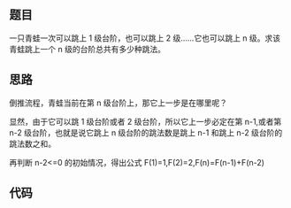 ## 题目

一只青蛙一次可以跳上 1 级台阶，也可以跳上 2 级……它也可以跳上 n 级。求该青蛙跳上一个 n 级的台阶总共有多少种跳法。

## 思路

倒推流程，青蛙当前在第 n 级台阶上，那它上一步是在哪里呢？

显然，由于它可以跳 1 级台阶或者 2 级台阶，所以它上一步必定在第 n-1,或者第 n-2 级台阶，也就是说它跳上 n 级台阶的跳法数是跳上 n-1 和跳上 n-2 级台阶的跳法数之和。

再判断 n-2<=0 的初始情况，得出公式 F(1)=1,F(2)=2,F(n)=F(n-1)+F(n-2)

## 代码
